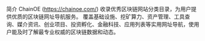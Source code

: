 简介
ChainOE (https://chainoe.com/) 收录优秀区块链网站分类目录，为用户提供优质的区块链网址导航服务。
覆盖基础设施、挖矿算力、资产管理、工具查询、媒介资讯、创业项目、投资孵化、金融科技、应用列表等实用网址导航，使用户能及时了解最专业权威的区块链数据和动态。

